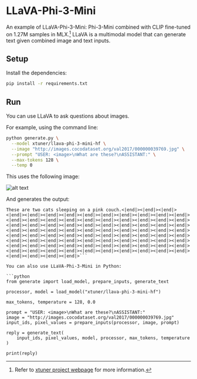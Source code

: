 # LLaVA-Phi-3-Mini

An example of LLaVA-Phi-3-Mini: Phi-3-Mini combined with CLIP fine-tuned on 1.27M samples in MLX.[^1] LLaVA is
a multimodal model that can generate text given combined image and text inputs.

## Setup

Install the dependencies:

```bash
pip install -r requirements.txt
```

## Run

You can use LLaVA to ask questions about images.

For example, using the command line:

```bash
python generate.py \
  --model xtuner/llava-phi-3-mini-hf \
  --image "http://images.cocodataset.org/val2017/000000039769.jpg" \
  --prompt "USER: <image>\nWhat are these?\nASSISTANT:" \
  --max-tokens 128 \
  --temp 0
```

This uses the following image:

![alt text](http://images.cocodataset.org/val2017/000000039769.jpg)
 
And generates the output:

```
These are two cats sleeping on a pink couch.<|end|><|end|><|end|><|end|><|end|><|end|><|end|><|end|><|end|><|end|><|end|><|end|><|end|><|end|><|end|><|end|><|end|><|end|><|end|><|end|><|end|><|end|><|end|><|end|><|end|><|end|><|end|><|end|><|end|><|end|><|end|><|end|><|end|><|end|><|end|><|end|><|end|><|end|><|end|><|end|><|end|><|end|><|end|><|end|><|end|><|end|><|end|><|end|><|end|><|end|><|end|><|end|><|end|><|end|><|end|><|end|><|end|><|end|><|end|><|end|><|end|><|end|><|end|><|end|><|end|><|end|><|end|><|end|><|end|><|end|><|end|><|end|><|end|><|end|><|end|><|end|><|end|><|end|><|end|><|end|><|end|><|end|><|end|><|end|><|end|><|end|><|end|>```

You can also use LLaVA-Phi-3-Mini in Python:

```python
from generate import load_model, prepare_inputs, generate_text

processor, model = load_model("xtuner/llava-phi-3-mini-hf")

max_tokens, temperature = 128, 0.0

prompt = "USER: <image>\nWhat are these?\nASSISTANT:"
image = "http://images.cocodataset.org/val2017/000000039769.jpg"
input_ids, pixel_values = prepare_inputs(processor, image, prompt)

reply = generate_text(
    input_ids, pixel_values, model, processor, max_tokens, temperature
)

print(reply)
```

[^1]:
    Refer to [xtuner project webpage](https://github.com/InternLM/xtuner/) for more
    information.
